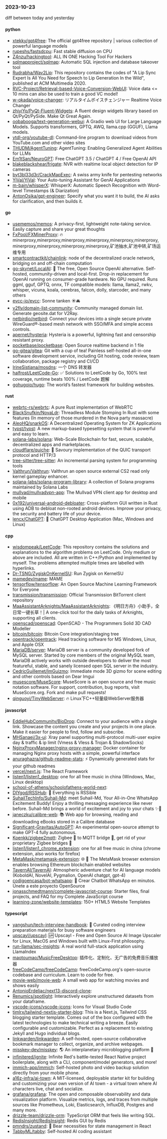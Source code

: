 ### 2023-10-23
diff between today and yesterday

#### python
* [xtekky/gpt4free](https://github.com/xtekky/gpt4free): The official gpt4free repository | various collection of powerful language models
* [rupeshs/fastsdcpu](https://github.com/rupeshs/fastsdcpu): Fast stable diffusion on CPU
* [Z4nzu/hackingtool](https://github.com/Z4nzu/hackingtool): ALL IN ONE Hacking Tool For Hackers
* [sqlmapproject/sqlmap](https://github.com/sqlmapproject/sqlmap): Automatic SQL injection and database takeover tool
* [Rudrabha/Wav2Lip](https://github.com/Rudrabha/Wav2Lip): This repository contains the codes of "A Lip Sync Expert Is All You Need for Speech to Lip Generation In the Wild", published at ACM Multimedia 2020.
* [RVC-Project/Retrieval-based-Voice-Conversion-WebUI](https://github.com/RVC-Project/Retrieval-based-Voice-Conversion-WebUI): Voice data <= 10 mins can also be used to train a good VC model!
* [w-okada/voice-changer](https://github.com/w-okada/voice-changer): リアルタイムボイスチェンジャー Realtime Voice Changer
* [zhiyiYo/PyQt-Fluent-Widgets](https://github.com/zhiyiYo/PyQt-Fluent-Widgets): A fluent design widgets library based on Qt/PyQt/PySide. Make Qt Great Again.
* [oobabooga/text-generation-webui](https://github.com/oobabooga/text-generation-webui): A Gradio web UI for Large Language Models. Supports transformers, GPTQ, AWQ, llama.cpp (GGUF), Llama models.
* [ytdl-org/youtube-dl](https://github.com/ytdl-org/youtube-dl): Command-line program to download videos from YouTube.com and other video sites
* [THUDM/AgentTuning](https://github.com/THUDM/AgentTuning): AgentTuning: Enabling Generalized Agent Abilities for LLMs
* [Em1tSan/NeuroGPT](https://github.com/Em1tSan/NeuroGPT): Free ChatGPT 3.5 / ChatGPT 4 / Free OpenAI API
* [blakeblackshear/frigate](https://github.com/blakeblackshear/frigate): NVR with realtime local object detection for IP cameras
* [byt3bl33d3r/CrackMapExec](https://github.com/byt3bl33d3r/CrackMapExec): A swiss army knife for pentesting networks
* [YiVal/YiVal](https://github.com/YiVal/YiVal): Your Auto-tuning Assistant for GenAI Applications
* [m-bain/whisperX](https://github.com/m-bain/whisperX): WhisperX: Automatic Speech Recognition with Word-level Timestamps (& Diarization)
* [AntonOsika/gpt-engineer](https://github.com/AntonOsika/gpt-engineer): Specify what you want it to build, the AI asks for clarification, and then builds it.

#### go
* [usememos/memos](https://github.com/usememos/memos): A privacy-first, lightweight note-taking service. Easily capture and share your great thoughts
* [FxPool/FXMinerProxy](https://github.com/FxPool/FXMinerProxy): 🔥minerproxy,minerproxy,minerproxy,minerproxy,minerproxy,minerproxy,minerproxy,minerproxy,minerproxy,minerproxy,矿池抽水,矿池中转,矿场运维专用
* [smartcontractkit/chainlink](https://github.com/smartcontractkit/chainlink): node of the decentralized oracle network, bridging on and off-chain computation
* [go-skynet/LocalAI](https://github.com/go-skynet/LocalAI): 🤖 The free, Open Source OpenAI alternative. Self-hosted, community-driven and local-first. Drop-in replacement for OpenAI running on consumer-grade hardware. No GPU required. Runs ggml, gguf, GPTQ, onnx, TF compatible models: llama, llama2, rwkv, whisper, vicuna, koala, cerebras, falcon, dolly, starcoder, and many others
* [evcc-io/evcc](https://github.com/evcc-io/evcc): Sonne tanken ☀️🚘
* [v2fly/domain-list-community](https://github.com/v2fly/domain-list-community): Community managed domain list. Generate geosite.dat for V2Ray.
* [netbirdio/netbird](https://github.com/netbirdio/netbird): Connect your devices into a single secure private WireGuard®-based mesh network with SSO/MFA and simple access controls.
* [apernet/hysteria](https://github.com/apernet/hysteria): Hysteria is a powerful, lightning fast and censorship resistant proxy.
* [pocketbase/pocketbase](https://github.com/pocketbase/pocketbase): Open Source realtime backend in 1 file
* [go-gitea/gitea](https://github.com/go-gitea/gitea): Git with a cup of tea! Painless self-hosted all-in-one software development service, including Git hosting, code review, team collaboration, package registry and CI/CD
* [IrineSistiana/mosdns](https://github.com/IrineSistiana/mosdns): 一个 DNS 转发器
* [halfrost/LeetCode-Go](https://github.com/halfrost/LeetCode-Go): ✅ Solutions to LeetCode by Go, 100% test coverage, runtime beats 100% / LeetCode 题解
* [gohugoio/hugo](https://github.com/gohugoio/hugo): The world’s fastest framework for building websites.

#### rust
* [webrtc-rs/webrtc](https://github.com/webrtc-rs/webrtc): A pure Rust implementation of WebRTC
* [BlackSnufkin/NovaLdr](https://github.com/BlackSnufkin/NovaLdr): Threadless Module Stomping In Rust with some features (In memory of those murdered in the Nova party massacre)
* [AleoHQ/snarkOS](https://github.com/AleoHQ/snarkOS): A Decentralized Operating System for ZK Applications
* [typst/typst](https://github.com/typst/typst): A new markup-based typesetting system that is powerful and easy to learn.
* [solana-labs/solana](https://github.com/solana-labs/solana): Web-Scale Blockchain for fast, secure, scalable, decentralized apps and marketplaces.
* [cloudflare/quiche](https://github.com/cloudflare/quiche): 🥧 Savoury implementation of the QUIC transport protocol and HTTP/3
* [tree-sitter/tree-sitter](https://github.com/tree-sitter/tree-sitter): An incremental parsing system for programming tools
* [Valthrun/Valthrun](https://github.com/Valthrun/Valthrun): Valthrun an open source external CS2 read only kernel gameplay enhancer.
* [solana-labs/solana-program-library](https://github.com/solana-labs/solana-program-library): A collection of Solana programs maintained by Solana Labs
* [mullvad/mullvadvpn-app](https://github.com/mullvad/mullvadvpn-app): The Mullvad VPN client app for desktop and mobile
* [0x192/universal-android-debloater](https://github.com/0x192/universal-android-debloater): Cross-platform GUI written in Rust using ADB to debloat non-rooted android devices. Improve your privacy, the security and battery life of your device.
* [lencx/ChatGPT](https://github.com/lencx/ChatGPT): 🔮 ChatGPT Desktop Application (Mac, Windows and Linux)

#### cpp
* [wisdompeak/LeetCode](https://github.com/wisdompeak/LeetCode): This repository contains the solutions and explanations to the algorithm problems on LeetCode. Only medium or above are included. All are written in C++/Python and implemented by myself. The problems attempted multiple times are labelled with hyperlinks.
* [Dr-TSNG/ZygiskOnKernelSU](https://github.com/Dr-TSNG/ZygiskOnKernelSU): Run Zygisk on KernelSU
* [mamedev/mame](https://github.com/mamedev/mame): MAME
* [tensorflow/tensorflow](https://github.com/tensorflow/tensorflow): An Open Source Machine Learning Framework for Everyone
* [transmission/transmission](https://github.com/transmission/transmission): Official Transmission BitTorrent client repository
* [MaaAssistantArknights/MaaAssistantArknights](https://github.com/MaaAssistantArknights/MaaAssistantArknights): 《明日方舟》小助手，全日常一键长草！| A one-click tool for the daily tasks of Arknights, supporting all clients.
* [openscad/openscad](https://github.com/openscad/openscad): OpenSCAD - The Programmers Solid 3D CAD Modeller
* [bitcoin/bitcoin](https://github.com/bitcoin/bitcoin): Bitcoin Core integration/staging tree
* [opentrack/opentrack](https://github.com/opentrack/opentrack): Head tracking software for MS Windows, Linux, and Apple OSX
* [MariaDB/server](https://github.com/MariaDB/server): MariaDB server is a community developed fork of MySQL server. Started by core members of the original MySQL team, MariaDB actively works with outside developers to deliver the most featureful, stable, and sanely licensed open SQL server in the industry.
* [CedricGuillemet/ImGuizmo](https://github.com/CedricGuillemet/ImGuizmo): Immediate mode 3D gizmo for scene editing and other controls based on Dear Imgui
* [musescore/MuseScore](https://github.com/musescore/MuseScore): MuseScore is an open source and free music notation software. For support, contribution, bug reports, visit MuseScore.org. Fork and make pull requests!
* [qinguoyi/TinyWebServer](https://github.com/qinguoyi/TinyWebServer): 🔥 Linux下C++轻量级WebServer服务器

#### javascript
* [EddieHubCommunity/BioDrop](https://github.com/EddieHubCommunity/BioDrop): Connect to your audience with a single link. Showcase the content you create and your projects in one place. Make it easier for people to find, follow and subscribe.
* [MHSanaei/3x-ui](https://github.com/MHSanaei/3x-ui): Xray panel supporting multi-protocol multi-user expire day & traffic & ip limit (Vmess & Vless & Trojan & ShadowSocks)
* [NginxProxyManager/nginx-proxy-manager](https://github.com/NginxProxyManager/nginx-proxy-manager): Docker container for managing Nginx proxy hosts with a simple, powerful interface
* [anuraghazra/github-readme-stats](https://github.com/anuraghazra/github-readme-stats): ⚡ Dynamically generated stats for your github readmes
* [vercel/next.js](https://github.com/vercel/next.js): The React Framework
* [listen1/listen1_desktop](https://github.com/listen1/listen1_desktop): one for all free music in china (Windows, Mac, Linux desktop)
* [school-of-athens/schoolofathens-world-next](https://github.com/school-of-athens/schoolofathens-world-next): 
* [DIYgod/RSSHub](https://github.com/DIYgod/RSSHub): 🍰 Everything is RSSible
* [SuhailTechInfo/Suhail-Md](https://github.com/SuhailTechInfo/Suhail-Md): meet Suhail-Md, Your All-in-One WhatsApp Excitement Buddy! Enjoy a thrilling messaging experience like never before. Suhail-Md brings a world of excitement and joy to your chats ✨🤖
* [janeczku/calibre-web](https://github.com/janeczku/calibre-web): 📚 Web app for browsing, reading and downloading eBooks stored in a Calibre database
* [Significant-Gravitas/AutoGPT](https://github.com/Significant-Gravitas/AutoGPT): An experimental open-source attempt to make GPT-4 fully autonomous.
* [Koenkk/zigbee2mqtt](https://github.com/Koenkk/zigbee2mqtt): Zigbee 🐝 to MQTT bridge 🌉, get rid of your proprietary Zigbee bridges 🔨
* [listen1/listen1_chrome_extension](https://github.com/listen1/listen1_chrome_extension): one for all free music in china (chrome extension, also works for firefox)
* [MetaMask/metamask-extension](https://github.com/MetaMask/metamask-extension): 🌐 🔌 The MetaMask browser extension enables browsing Ethereum blockchain enabled websites
* [TavernAI/TavernAI](https://github.com/TavernAI/TavernAI): Atmospheric adventure chat for AI language models (KoboldAI, NovelAI, Pygmalion, OpenAI chatgpt, gpt-4)
* [codigoencasa/bot-whatsapp](https://github.com/codigoencasa/bot-whatsapp): 🤖 Crear Chatbot WhatsApp en minutos. Únete a este proyecto OpenSource
* [jonasschmedtmann/complete-javascript-course](https://github.com/jonasschmedtmann/complete-javascript-course): Starter files, final projects, and FAQ for my Complete JavaScript course
* [learning-zone/website-templates](https://github.com/learning-zone/website-templates): 150+ HTML5 Website Templates

#### typescript
* [yangshun/tech-interview-handbook](https://github.com/yangshun/tech-interview-handbook): 💯 Curated coding interview preparation materials for busy software engineers
* [upscayl/upscayl](https://github.com/upscayl/upscayl): 🆙 Upscayl - Free and Open Source AI Image Upscaler for Linux, MacOS and Windows built with Linux-First philosophy.
* [run-llama/sec-insights](https://github.com/run-llama/sec-insights): A real world full-stack application using LlamaIndex
* [maotoumao/MusicFreeDesktop](https://github.com/maotoumao/MusicFreeDesktop): 插件化、定制化、无广告的免费音乐播放器
* [freeCodeCamp/freeCodeCamp](https://github.com/freeCodeCamp/freeCodeCamp): freeCodeCamp.org's open-source codebase and curriculum. Learn to code for free.
* [movie-web/movie-web](https://github.com/movie-web/movie-web): A small web app for watching movies and shows easily
* [AntonioErdeljac/next13-discord-clone](https://github.com/AntonioErdeljac/next13-discord-clone): 
* [Renumics/spotlight](https://github.com/Renumics/spotlight): Interactively explore unstructured datasets from your dataframe.
* [vscode-icons/vscode-icons](https://github.com/vscode-icons/vscode-icons): Icons for Visual Studio Code
* [timlrx/tailwind-nextjs-starter-blog](https://github.com/timlrx/tailwind-nextjs-starter-blog): This is a Next.js, Tailwind CSS blogging starter template. Comes out of the box configured with the latest technologies to make technical writing a breeze. Easily configurable and customizable. Perfect as a replacement to existing Jekyll and Hugo individual blogs.
* [linkwarden/linkwarden](https://github.com/linkwarden/linkwarden): A self-hosted, open-source collaborative bookmark manager to collect, organize, and archive webpages.
* [misskey-dev/misskey](https://github.com/misskey-dev/misskey): 🌎 An interplanetary microblogging platform 🚀
* [infinitered/ignite](https://github.com/infinitered/ignite): Infinite Red's battle-tested React Native project boilerplate, along with a CLI, component/model generators, and more!
* [immich-app/immich](https://github.com/immich-app/immich): Self-hosted photo and video backup solution directly from your mobile phone.
* [a16z-infra/ai-town](https://github.com/a16z-infra/ai-town): A MIT-licensed, deployable starter kit for building and customizing your own version of AI town - a virtual town where AI characters live, chat and socialize.
* [grafana/grafana](https://github.com/grafana/grafana): The open and composable observability and data visualization platform. Visualize metrics, logs, and traces from multiple sources like Prometheus, Loki, Elasticsearch, InfluxDB, Postgres and many more.
* [drizzle-team/drizzle-orm](https://github.com/drizzle-team/drizzle-orm): TypeScript ORM that feels like writing SQL.
* [RedisInsight/RedisInsight](https://github.com/RedisInsight/RedisInsight): Redis GUI by Redis
* [pmndrs/zustand](https://github.com/pmndrs/zustand): 🐻 Bear necessities for state management in React
* [TabbyML/tabby](https://github.com/TabbyML/tabby): Self-hosted AI coding assistant
